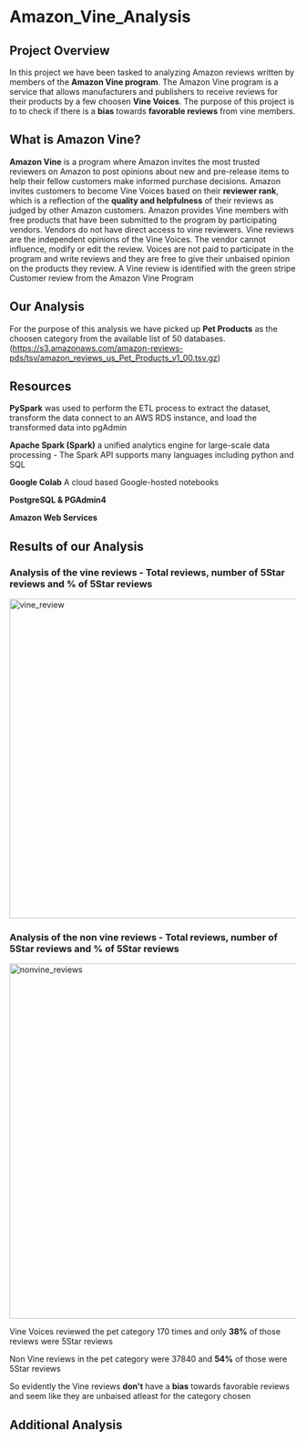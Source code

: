 # Amazon_Vine_Analysis

## Project Overview

In this project we have been tasked to analyzing Amazon reviews written by members of the **Amazon Vine program**. The Amazon Vine program is a service that allows manufacturers and publishers to receive reviews for their products by a few choosen **Vine Voices**.  The purpose of this project is to to check if there is a **bias** towards **favorable reviews** from vine members.  

## What is Amazon Vine?

**Amazon Vine** is a program where Amazon invites the most trusted reviewers on Amazon to post opinions about new and pre-release items to help their fellow customers make informed purchase decisions. Amazon invites customers to become Vine Voices based on their **reviewer rank**, which is a reflection of the **quality and helpfulness** of their reviews as judged by other Amazon customers. Amazon provides Vine members with free products that have been submitted to the program by participating vendors. Vendors do not have direct access to vine reviewers. Vine reviews are the independent opinions of the Vine Voices. The vendor cannot influence, modify or edit the review. Voices are not paid to participate in the program and write reviews and they are free to give their unbaised opinion on the products they review. A Vine review is identified with the green stripe Customer review from the Amazon Vine Program

## Our Analysis
For the purpose of this analysis we have picked up **Pet Products** as the choosen category from the available list of 50 databases. (https://s3.amazonaws.com/amazon-reviews-pds/tsv/amazon_reviews_us_Pet_Products_v1_00.tsv.gz)

## Resources

**PySpark** was used to perform the ETL process to extract the dataset, transform the data connect to an AWS RDS instance, and load the transformed data into pgAdmin 

**Apache Spark (Spark)**  a unified analytics engine for large-scale data processing - The Spark API supports many languages including python and SQL

**Google Colab** A cloud based Google-hosted notebooks

**PostgreSQL & PGAdmin4**

**Amazon Web Services** 

## Results of our Analysis

 ### Analysis of the vine reviews - Total reviews, number of 5Star reviews and % of 5Star reviews
 
 <img width="561" alt="vine_review" src="https://user-images.githubusercontent.com/85518330/135773409-b7c6eaca-f507-471c-b8ac-8d9407f699c0.png">
 
 ### Analysis of the non vine reviews - Total reviews, number of 5Star reviews and % of 5Star reviews
 
<img width="623" alt="nonvine_reviews" src="https://user-images.githubusercontent.com/85518330/135773426-ce727d0f-d2c9-489d-a22b-08790ccd4846.png">

 Vine Voices reviewed the pet category 170 times and only **38%** of those reviews were 5Star reviews
 
 Non Vine reviews in the pet category were 37840 and **54%** of those were 5Star reviews
 
 So evidently the Vine reviews **don't** have a **bias** towards favorable reviews and seem like they are unbaised atleast for the category chosen 
 
 ## Additional Analysis
 

 



 
  



